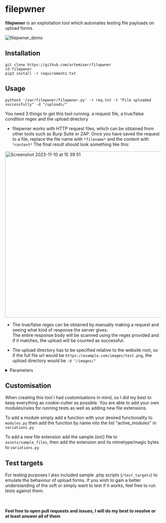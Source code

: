 # filepwner
**filepwner** is an exploitation tool which automates testing file payloads on upload forms.


![filepwner_demo](https://github.com/artemixer/filepwner/assets/109953672/8c75a49f-0e55-483c-9a9a-4fc046c507d3)

## Installation
```
git clone https://github.com/artemixer/filepwner
cd filepwner
pip3 install -r requirements.txt
```
  
## Usage
```
python3 '/var/filepwner/filepwner.py' -r req.txt -t "File uploaded successfully" -d "/uploads/"
```
You need 3 things to get this tool running: a request file, a true/false condition regex and the upload directory

- filepwner works with HTTP request files, which can be obtained from other tools such as Burp Suite or ZAP. 
Once you have saved the request to a file, replace the file name with `*filename*` and the content with `*content*`
The final result should look something like this:

<img width="537" alt="Screenshot 2023-11-10 at 15 39 51" src="https://github.com/artemixer/filepwner/assets/109953672/f7f17891-0175-4f75-9e29-7420a7e12c3e">  
  
- The true/false regex can be obtained by manually making a request and seeing what kind of response the server gives.  
The entire response body will be scanned using the regex provided and if it matches, the upload will be counted as successful.  
  
- The upload directory has to be specified relative to the website root, so if the full file url would be `https://example.com/images/test.png`, the upload directory would be `-d "/images/"`

<details>
  <summary>Parameters</summary>

    -r REQUEST_FILE, --request-file REQUEST_FILE
                          Required - Read from a HTTP/S request file (replace the file content with the string *content* and filename extension with the string *filename*)
    -t TRUE_REGEX, --true-regex TRUE_REGEX
                          Required - Provide the success message when a file is uploaded
                          Usage: -s /--success 'File uploaded successfully.'
    -f FALSE_REGEX, --false-regex FALSE_REGEX
                          Required - Provide a failure message when a file is uploaded
                          Usage: -f /--failure 'File is not allowed!'
    -d UPLOAD_DIR, --upload-dir UPLOAD_DIR
                          Provide a remote path where the WebShell will be uploaded (won't work if the file will be uploaded with a UUID).
                          Usage: -l / --location /uploads/
    --rate-limit RATE_LIMIT
                          Set rate-limiting with seconds between each request.
                          Usage: --rate-limit 
    -v GLOBAL_VERBOSITY, --verbose GLOBAL_VERBOSITY
                          If set, details about the test will be printed on the screen
                          Usage: -v / --verbose
    --timeout             Number of seconds the request will wait before timing out (Default: 20)
                          Usage: -t / --timeout
    --print-response      If set, HTTP response will be printed on the screen
                          Usage: --print-response
</details>                  
  
## Customisation
When creating this tool I had customisations in mind, so I did my best to keep everything as cookie-cutter as possible. 
You are able to add your own modules/rules for running tests as well as adding new file extensions.

To add a module simply add a function with your desired functionality to `modules.py` then add the function by name into the list "active_modules" in `variations.py`

To add a new file extension add the sample.{ext} file to `assets/sample_files`, then add the extension and its mimetype/magic bytes to `variations.py`

## Test targets
For testing purposes I also included sample .php scripts (`/test_targets`) to emulate the behaviour of upload forms. If you wish to gain a better understanding of the soft or simply want to test if it works, feel free to run tests against them.  

<br/>
<br/>
<b>Feel free to open pull requests and issues, I will do my best to resolve or at least answer all of them</b>
